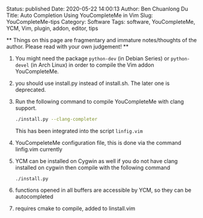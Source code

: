 Status: published
Date: 2020-05-22 14:00:13
Author: Ben Chuanlong Du
Title: Auto Completion Using YouCompleteMe in Vim
Slug: YouCompleteMe-tips
Category: Software
Tags: software, YouCompleteMe, YCM, Vim, plugin, addon, editor, tips  

**
Things on this page are
fragmentary and immature notes/thoughts of the author.
Please read with your own judgement!
**

1. You might need the package `python-dev` (in Debian Series) 
    or `python-devel` (in Arch Linux) in order to compile the Vim addon YouCompleteMe. 

2. you should use install.py instead of install.sh. 
    The later one is deprecated.

3. Run the following command to compile YouCompleteMe with clang support.
    ```bash
    ./install.py --clang-completer
    ```
    This has been integrated into the script `linfig.vim`

4. YouCompeleteMe configuration file, this is done via the command linfig.vim currently

5. YCM can be installed on Cygwin as well
    if you do not have clang installed on cygwin then compile with the following command
    ```language
    ./install.py 
    ```

3. functions opened in all buffers are accessible by YCM, 
    so they can be autocompleted

4. requires cmake to compile, added to linstall.vim
